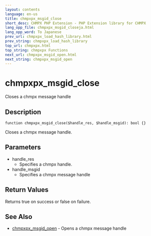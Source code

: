 ```yaml
---
layout: contents
language: en-us
title: chmpxpx_msgid_close
short_desc: CHMPX PHP Extension - PHP Extension library for CHMPX
lang_opp_file: chmpxpx_msgid_closeja.html
lang_opp_word: To Japanese
prev_url: chmpxpx_load_hash_library.html
prev_string: chmpxpx_load_hash_library
top_url: chmpxpx.html
top_string: chmpxpx Functions
next_url: chmpxpx_msgid_open.html
next_string: chmpxpx_msgid_open
---
```


# chmpxpx_msgid_close
Closes a chmpx message handle

## Description

```
function chmpxpx_msgid_close($handle_res, $handle_msgid): bool {}
```

Closes a chmpx message handle.

## Parameters
* handle_res
  * Specifies a chmpx handle.
* handle_msgid
  * Specifies a chmpx message handle

## Return Values
Returns true on success or false on failure. 

## See Also
- [chmpxpx_msgid_open](chmpxpx_msgid_open.html) - Opens a chmpx message handle
